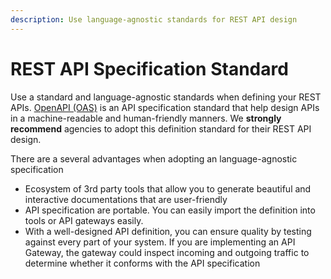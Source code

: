 ```yaml
---
description: Use language-agnostic standards for REST API design
---
```


# REST API Specification Standard

Use a standard and language-agnostic standards when defining your REST APIs.  [OpenAPI \(OAS\)](https://github.com/OAI/OpenAPI-Specification) is an API specification standard that help design APIs in a machine-readable and human-friendly manners. We **strongly recommend** agencies to adopt this definition standard for their REST API design.

There are a several advantages when adopting an language-agnostic specification

* Ecosystem of 3rd party tools that allow you to generate beautiful and interactive documentations that are user-friendly
* API specification are portable.  You can easily import the definition into tools or API gateways easily.
* With a well-designed API definition, you can ensure quality by testing against every part of your system.  If you are implementing an API Gateway, the gateway could inspect incoming and outgoing traffic to determine whether it conforms with the API specification  





